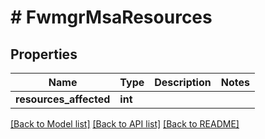 # # FwmgrMsaResources

## Properties

Name | Type | Description | Notes
------------ | ------------- | ------------- | -------------
**resources_affected** | **int** |  |

[[Back to Model list]](../../README.md#models) [[Back to API list]](../../README.md#endpoints) [[Back to README]](../../README.md)
